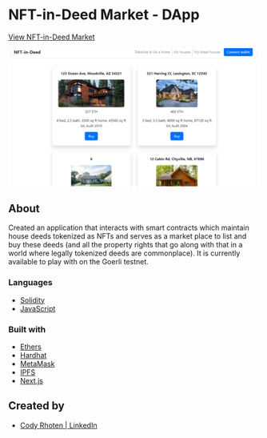 # NFT-in-Deed Market - DApp

<a href="https://nft-in-deed.vercel.app//">View NFT-in-Deed Market</a>

<img src="/src/public/home-pg.png" alt="home page">

## About

Created an application that interacts with smart contracts which maintain house deeds tokenized as NFTs and serves as a market place to list and buy these deeds (and all the property rights that go along with that in a world where legally tokenized deeds are commonplace). It is currently available to play with on the Goerli testnet.

### Languages

- [Solidity](https://docs.soliditylang.org/en/v0.8.9/)
- [JavaScript](https://www.javascript.com/)

### Built with

- [Ethers](https://docs.ethers.io/v5/)
- [Hardhat](https://hardhat.org/)
- [MetaMask](https://metamask.io/)
- [IPFS](https://ipfs.io/)
- [Next.js](https://nextjs.org/)

## Created by 

- [Cody Rhoten | LinkedIn](https://www.linkedin.com/in/codyrhoten/)